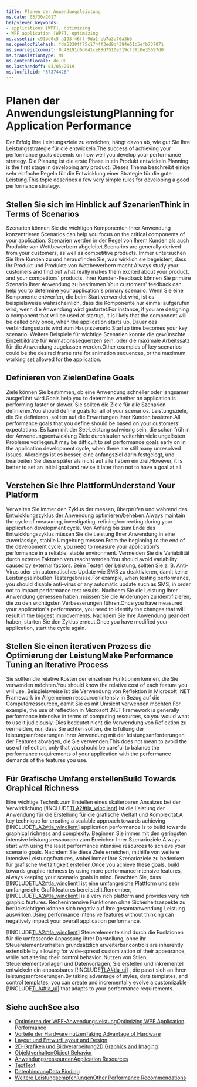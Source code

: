 ```yaml
---
title: Planen der Anwendungsleistung
ms.date: 03/30/2017
helpviewer_keywords:
- applications [WPF], optimizing
- WPF application [WPF], optimizing
ms.assetid: c91bd0c5-a193-46ff-9da1-eb7a3a76a3b3
ms.openlocfilehash: fda5330ff75c1744f3ed9d4394e51b5efb737071
ms.sourcegitcommit: 0c48191d6d641ce88d7510e319cf38c0e35697d0
ms.translationtype: MT
ms.contentlocale: de-DE
ms.lasthandoff: 03/05/2019
ms.locfileid: "57374426"
---
```

# <a name="planning-for-application-performance"></a><span data-ttu-id="839a7-102">Planen der Anwendungsleistung</span><span class="sxs-lookup"><span data-stu-id="839a7-102">Planning for Application Performance</span></span>
<span data-ttu-id="839a7-103">Der Erfolg Ihre Leistungsziele zu erreichen, hängt davon ab, wie gut Sie Ihre Leistungsstrategie für die entwickeln.</span><span class="sxs-lookup"><span data-stu-id="839a7-103">The success of achieving your performance goals depends on how well you develop your performance strategy.</span></span> <span data-ttu-id="839a7-104">Die Planung ist die erste Phase in ein Produkt entwickeln.</span><span class="sxs-lookup"><span data-stu-id="839a7-104">Planning is the first stage in developing any product.</span></span> <span data-ttu-id="839a7-105">Dieses Thema beschreibt einige sehr einfache Regeln für die Entwicklung einer Strategie für die gute Leistung.</span><span class="sxs-lookup"><span data-stu-id="839a7-105">This topic describes a few very simple rules for developing a good performance strategy.</span></span>  
  
## <a name="think-in-terms-of-scenarios"></a><span data-ttu-id="839a7-106">Stellen Sie sich im Hinblick auf Szenarien</span><span class="sxs-lookup"><span data-stu-id="839a7-106">Think in Terms of Scenarios</span></span>  
 <span data-ttu-id="839a7-107">Szenarien können Sie die wichtigen Komponenten Ihrer Anwendung konzentrieren.</span><span class="sxs-lookup"><span data-stu-id="839a7-107">Scenarios can help you focus on the critical components of your application.</span></span> <span data-ttu-id="839a7-108">Szenarien werden in der Regel von Ihrem Kunden als auch Produkte von Wettbewerbern abgeleitet.</span><span class="sxs-lookup"><span data-stu-id="839a7-108">Scenarios are generally derived from your customers, as well as competitive products.</span></span> <span data-ttu-id="839a7-109">Immer untersuchen Sie Ihre Kunden zu und herausfinden Sie, was wirklich sie begeistert, dass Ihr Produkt und Produkte von Wettbewerbern macht.</span><span class="sxs-lookup"><span data-stu-id="839a7-109">Always study your customers and find out what really makes them excited about your product, and your competitors' products.</span></span> <span data-ttu-id="839a7-110">Ihrer Kunden-Feedback können Sie primäre Szenario Ihrer Anwendung zu bestimmen.</span><span class="sxs-lookup"><span data-stu-id="839a7-110">Your customers' feedback can help you to determine your application's primary scenario.</span></span> <span data-ttu-id="839a7-111">Wenn Sie eine Komponente entwerfen, die beim Start verwendet wird, ist es beispielsweise wahrscheinlich, dass die Komponente nur einmal aufgerufen wird, wenn die Anwendung wird gestartet.</span><span class="sxs-lookup"><span data-stu-id="839a7-111">For instance, if you are designing a component that will be used at startup, it is likely that the component will be called only once, when the application starts up.</span></span> <span data-ttu-id="839a7-112">Dauer des verbindungsstarts wird zum Hauptszenario.</span><span class="sxs-lookup"><span data-stu-id="839a7-112">Startup time becomes your key scenario.</span></span> <span data-ttu-id="839a7-113">Weitere Beispiele für wichtige Szenarien konnte die gewünschte Einzelbildrate für Animationssequenzen sein, oder die maximale Arbeitssatz für die Anwendung zugelassen werden.</span><span class="sxs-lookup"><span data-stu-id="839a7-113">Other examples of key scenarios could be the desired frame rate for animation sequences, or the maximum working set allowed for the application.</span></span>  
  
## <a name="define-goals"></a><span data-ttu-id="839a7-114">Definieren von Zielen</span><span class="sxs-lookup"><span data-stu-id="839a7-114">Define Goals</span></span>  
 <span data-ttu-id="839a7-115">Ziele können Sie bestimmen, ob eine Anwendung schneller oder langsamer ausgeführt wird.</span><span class="sxs-lookup"><span data-stu-id="839a7-115">Goals help you to determine whether an application is performing faster or slower.</span></span> <span data-ttu-id="839a7-116">Sie sollten die Ziele für alle Szenarien definieren.</span><span class="sxs-lookup"><span data-stu-id="839a7-116">You should define goals for all of your scenarios.</span></span> <span data-ttu-id="839a7-117">Leistungsziele, die Sie definieren, sollten auf die Erwartungen Ihrer Kunden basieren.</span><span class="sxs-lookup"><span data-stu-id="839a7-117">All performance goals that you define should be based on your customers' expectations.</span></span> <span data-ttu-id="839a7-118">Es kann mit der Set-Leistung schwierig sein, die schon früh in der Anwendungsentwicklung Ziele durchlaufen weiterhin viele ungelösten Probleme vorliegen.</span><span class="sxs-lookup"><span data-stu-id="839a7-118">It may be difficult to set performance goals early on in the application development cycle, when there are still many unresolved issues.</span></span> <span data-ttu-id="839a7-119">Allerdings ist es besser, eine anfangsziel darin festgelegt, und bearbeiten Sie diese später als nicht auf alle haben ein Ziel.</span><span class="sxs-lookup"><span data-stu-id="839a7-119">However, it is better to set an initial goal and revise it later than not to have a goal at all.</span></span>  
  
## <a name="understand-your-platform"></a><span data-ttu-id="839a7-120">Verstehen Sie Ihre Plattform</span><span class="sxs-lookup"><span data-stu-id="839a7-120">Understand Your Platform</span></span>  
 <span data-ttu-id="839a7-121">Verwalten Sie immer den Zyklus der messen, überprüfen und während des Entwicklungszyklus der Anwendung optimieren/beheben.</span><span class="sxs-lookup"><span data-stu-id="839a7-121">Always maintain the cycle of measuring, investigating, refining/correcting during your application development cycle.</span></span> <span data-ttu-id="839a7-122">Von Anfang bis zum Ende des Entwicklungszyklus müssen Sie die Leistung Ihrer Anwendung in eine zuverlässige, stabile Umgebung messen.</span><span class="sxs-lookup"><span data-stu-id="839a7-122">From the beginning to the end of the development cycle, you need to measure your application's performance in a reliable, stable environment.</span></span> <span data-ttu-id="839a7-123">Vermeiden Sie die Variabilität durch externe Faktoren verursacht werden.</span><span class="sxs-lookup"><span data-stu-id="839a7-123">You should avoid variability caused by external factors.</span></span> <span data-ttu-id="839a7-124">Beim Testen der Leistung, sollten Sie z. B. Anti-Virus oder ein automatisches Update wie SMS zu deaktivieren, damit keine Leistungseinbußen Testergebnisse.</span><span class="sxs-lookup"><span data-stu-id="839a7-124">For example, when testing performance, you should disable anti-virus or any automatic update such as SMS, in order not to impact performance test results.</span></span> <span data-ttu-id="839a7-125">Nachdem Sie die Leistung Ihrer Anwendung gemessen haben, müssen Sie die Änderungen zu identifizieren, die zu den wichtigsten Verbesserungen führen.</span><span class="sxs-lookup"><span data-stu-id="839a7-125">Once you have measured your application's performance, you need to identify the changes that will result in the biggest improvements.</span></span> <span data-ttu-id="839a7-126">Nachdem Sie Ihre Anwendung geändert haben, starten Sie den Zyklus erneut.</span><span class="sxs-lookup"><span data-stu-id="839a7-126">Once you have modified your application, start the cycle again.</span></span>  
  
## <a name="make-performance-tuning-an-iterative-process"></a><span data-ttu-id="839a7-127">Stellen Sie einen iterativen Prozess die Optimierung der Leistung</span><span class="sxs-lookup"><span data-stu-id="839a7-127">Make Performance Tuning an Iterative Process</span></span>  
 <span data-ttu-id="839a7-128">Sie sollten die relative Kosten der einzelnen Funktionen kennen, die Sie verwenden möchten.</span><span class="sxs-lookup"><span data-stu-id="839a7-128">You should know the relative cost of each feature you will use.</span></span> <span data-ttu-id="839a7-129">Beispielsweise ist die Verwendung von Reflektion in Microsoft .NET Framework im Allgemeinen ressourcenintensiv in Bezug auf die Computerressourcen, damit Sie es mit Umsicht verwenden möchten.</span><span class="sxs-lookup"><span data-stu-id="839a7-129">For example, the use of reflection in Microsoft .NET Framework is generally performance intensive in terms of computing resources, so you would want to use it judiciously.</span></span> <span data-ttu-id="839a7-130">Dies bedeutet nicht die Verwendung von Reflektion zu vermeiden, nur, dass Sie achten sollten, die Erfüllung der leistungsanforderungen Ihrer Anwendung mit der leistungsanforderungen der Features abwägen, die Sie verwenden.</span><span class="sxs-lookup"><span data-stu-id="839a7-130">This does not mean to avoid the use of reflection, only that you should be careful to balance the performance requirements of your application with the performance demands of the features you use.</span></span>  
  
## <a name="build-towards-graphical-richness"></a><span data-ttu-id="839a7-131">Für Grafische Umfang erstellen</span><span class="sxs-lookup"><span data-stu-id="839a7-131">Build Towards Graphical Richness</span></span>  
 <span data-ttu-id="839a7-132">Eine wichtige Technik zum Erstellen eines skalierbaren Ansatzes bei der Verwirklichung [!INCLUDE[TLA2#tla_winclient](../../../../includes/tla2sharptla-winclient-md.md)] ist die Leistung der Anwendung für die Erstellung für die grafische Vielfalt und Komplexität.</span><span class="sxs-lookup"><span data-stu-id="839a7-132">A key technique for creating a scalable approach towards achieving [!INCLUDE[TLA2#tla_winclient](../../../../includes/tla2sharptla-winclient-md.md)] application performance is to build towards graphical richness and complexity.</span></span> <span data-ttu-id="839a7-133">Beginnen Sie immer mit den geringsten intensive leistungsressourcen zum Erreichen Ihrer Szenarioziele.</span><span class="sxs-lookup"><span data-stu-id="839a7-133">Always start with using the least performance intensive resources to achieve your scenario goals.</span></span> <span data-ttu-id="839a7-134">Nachdem Sie diese Ziele erreichen, mithilfe von weitere intensive Leistungsfeatures, wobei immer Ihre Szenarioziele zu bedenken für grafische Vielfältigkeit erstellen.</span><span class="sxs-lookup"><span data-stu-id="839a7-134">Once you achieve these goals, build towards graphic richness by using more performance intensive features, always keeping your scenario goals in mind.</span></span> <span data-ttu-id="839a7-135">Beachten Sie, dass [!INCLUDE[TLA2#tla_winclient](../../../../includes/tla2sharptla-winclient-md.md)] ist eine umfangreiche Plattform und sehr umfangreiche Grafikfeatures bereitstellt.</span><span class="sxs-lookup"><span data-stu-id="839a7-135">Remember, [!INCLUDE[TLA2#tla_winclient](../../../../includes/tla2sharptla-winclient-md.md)] is a very rich platform and provides very rich graphic features.</span></span> <span data-ttu-id="839a7-136">Rechenintensive Funktionen ohne Sicherheitsaspekte zu berücksichtigen können sich negativ auf Ihre gesamtanwendung Leistung auswirken.</span><span class="sxs-lookup"><span data-stu-id="839a7-136">Using performance intensive features without thinking can negatively impact your overall application performance.</span></span>  
  
 [!INCLUDE[TLA2#tla_winclient](../../../../includes/tla2sharptla-winclient-md.md)] <span data-ttu-id="839a7-137">Steuerelemente sind durch die Funktionen für die umfassende Anpassung ihrer Darstellung, ohne ihr Steuerelementverhalten grundsätzlich erweiterbar.</span><span class="sxs-lookup"><span data-stu-id="839a7-137">controls are inherently extensible by allowing for wide-spread customization of their appearance, while not altering their control behavior.</span></span> <span data-ttu-id="839a7-138">Nutzen von Stilen, Steuerelementvorlagen und Datenvorlagen, Sie erstellen und inkrementell entwickeln ein anpassbares [!INCLUDE[TLA#tla_ui](../../../../includes/tlasharptla-ui-md.md)] , die passt sich an Ihren leistungsanforderungen.</span><span class="sxs-lookup"><span data-stu-id="839a7-138">By taking advantage of styles, data templates, and control templates, you can create and incrementally evolve a customizable [!INCLUDE[TLA#tla_ui](../../../../includes/tlasharptla-ui-md.md)] that adapts to your performance requirements.</span></span>  
  
## <a name="see-also"></a><span data-ttu-id="839a7-139">Siehe auch</span><span class="sxs-lookup"><span data-stu-id="839a7-139">See also</span></span>
- [<span data-ttu-id="839a7-140">Optimieren der WPF-Anwendungsleistung</span><span class="sxs-lookup"><span data-stu-id="839a7-140">Optimizing WPF Application Performance</span></span>](optimizing-wpf-application-performance.md)
- [<span data-ttu-id="839a7-141">Vorteile der Hardware nutzen</span><span class="sxs-lookup"><span data-stu-id="839a7-141">Taking Advantage of Hardware</span></span>](optimizing-performance-taking-advantage-of-hardware.md)
- [<span data-ttu-id="839a7-142">Layout und Entwurf</span><span class="sxs-lookup"><span data-stu-id="839a7-142">Layout and Design</span></span>](optimizing-performance-layout-and-design.md)
- [<span data-ttu-id="839a7-143">2D-Grafiken und Bildverarbeitung</span><span class="sxs-lookup"><span data-stu-id="839a7-143">2D Graphics and Imaging</span></span>](optimizing-performance-2d-graphics-and-imaging.md)
- [<span data-ttu-id="839a7-144">Objektverhalten</span><span class="sxs-lookup"><span data-stu-id="839a7-144">Object Behavior</span></span>](optimizing-performance-object-behavior.md)
- [<span data-ttu-id="839a7-145">Anwendungsressourcen</span><span class="sxs-lookup"><span data-stu-id="839a7-145">Application Resources</span></span>](optimizing-performance-application-resources.md)
- [<span data-ttu-id="839a7-146">Text</span><span class="sxs-lookup"><span data-stu-id="839a7-146">Text</span></span>](optimizing-performance-text.md)
- [<span data-ttu-id="839a7-147">Datenbindung</span><span class="sxs-lookup"><span data-stu-id="839a7-147">Data Binding</span></span>](optimizing-performance-data-binding.md)
- [<span data-ttu-id="839a7-148">Weitere Leistungsempfehlungen</span><span class="sxs-lookup"><span data-stu-id="839a7-148">Other Performance Recommendations</span></span>](optimizing-performance-other-recommendations.md)
